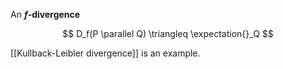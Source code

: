 An **$f$-divergence**

$$
D_f(P \parallel Q) \triangleq \expectation{}_Q
$$

[[Kullback-Leibler divergence]] is an example.